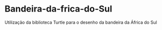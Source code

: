 # Bandeira-da-frica-do-Sul
Utilização da biblioteca Turtle para o desenho da bandeira da África do Sul
